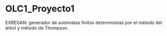 # OLC1_Proyecto1
EXREGAN: generador de autómatas finitos deterministas por el método del árbol y método de Thompson.
